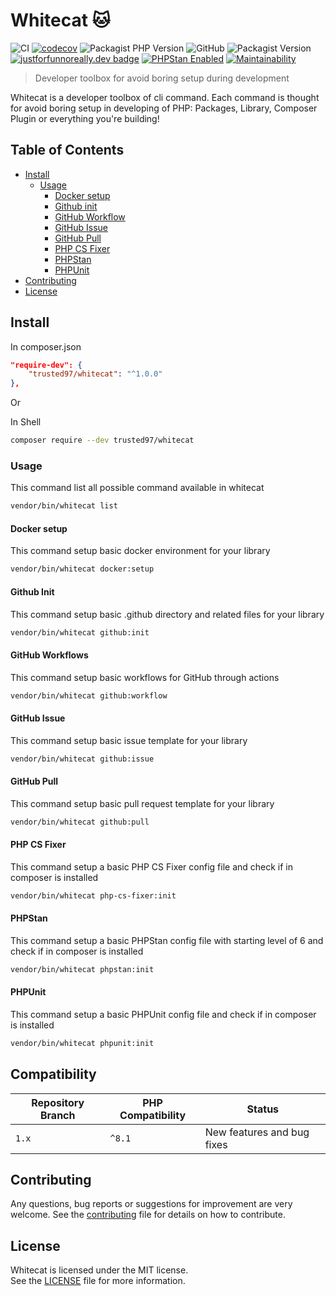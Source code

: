 # Whitecat 🐱
![CI](https://github.com/Trusted97/whitecat/workflows/test/badge.svg)
[![codecov](https://codecov.io/gh/Trusted97/whitecat/branch/master/graph/badge.svg?token=URCWOH9JFR)](https://codecov.io/gh/Trusted97/whitecat)
![Packagist PHP Version](https://img.shields.io/packagist/dependency-v/trusted97/whitecat/php)
![GitHub](https://img.shields.io/github/license/Trusted97/whitecat)
![Packagist Version](https://img.shields.io/packagist/v/trusted97/whitecat)
[![justforfunnoreally.dev badge](https://img.shields.io/badge/justforfunnoreally-dev-9ff)](https://justforfunnoreally.dev)
[![PHPStan Enabled](https://img.shields.io/badge/PHPStan-enabled-brightgreen.svg?style=flat)](https://phpstan.org/)
[![Maintainability](https://api.codeclimate.com/v1/badges/f3b5e0692e2d9b90efac/maintainability)](https://codeclimate.com/github/Trusted97/whitecat/maintainability)

> Developer toolbox for avoid boring setup during development

Whitecat is a developer toolbox of cli command. Each command is thought for avoid boring 
setup in developing of PHP: Packages, Library, Composer Plugin or everything you're building! 

## Table of Contents

- [Install](#install)
  - [Usage](#usage) 
    - [Docker setup](#docker-setup)
    - [Github init](#github-init)
    - [GitHub Workflow](#github-workflows) 
    - [GitHub Issue](#github-issue)  
    - [GitHub Pull](#github-pull)
    - [PHP CS Fixer](#php-cs-fixer)
    - [PHPStan](#phpstan)
    - [PHPUnit](#phpunit)
- [Contributing](#contributing)
- [License](#license)


## Install

In composer.json

``` json
"require-dev": {
    "trusted97/whitecat": "^1.0.0"
},
```

Or

In Shell

``` sh
composer require --dev trusted97/whitecat
```

### Usage

This command list all possible command available in whitecat

``` sh
vendor/bin/whitecat list
```

#### Docker setup

This command setup basic docker environment for your library

``` sh
vendor/bin/whitecat docker:setup
```

#### Github Init

This command setup basic .github directory and related files for your library

``` sh
vendor/bin/whitecat github:init
```

#### GitHub Workflows

This command setup basic workflows for GitHub through actions

``` sh
vendor/bin/whitecat github:workflow
```

#### GitHub Issue

This command setup basic issue template for your library

``` sh
vendor/bin/whitecat github:issue
```

#### GitHub Pull

This command setup basic pull request template for your library

``` sh
vendor/bin/whitecat github:pull
```

#### PHP CS Fixer

This command setup a basic PHP CS Fixer config file and check if in composer is installed

``` sh
vendor/bin/whitecat php-cs-fixer:init
```

#### PHPStan

This command setup a basic PHPStan config file with starting level of 6 and check if in composer is installed

``` sh
vendor/bin/whitecat phpstan:init
```

#### PHPUnit 

This command setup a basic PHPUnit config file and check if in composer is installed

``` sh
vendor/bin/whitecat phpunit:init
```

## Compatibility

| Repository Branch | PHP Compatibility | Status	                    | 
|-------------------|-------------------|----------------------------|
| `1.x`             | `^8.1`            | New features and bug fixes |

## Contributing

Any questions, bug reports or suggestions for improvement are very welcome. See the [contributing](./CONTRIBUTING.md) file for details on how to contribute.

## License

Whitecat is licensed under the MIT license.  
See the [LICENSE](./LICENSE) file for more information.

